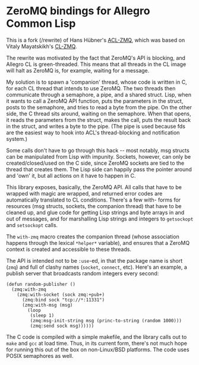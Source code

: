 # ZeroMQ bindings for Allegro Common Lisp

This is a fork (/rewrite) of Hans Hübner's [ACL-ZMQ][1], which was
based on Vitaly Mayatskikh's [CL-ZMQ][2].

The rewrite was motivated by the fact that ZeroMQ's API is blocking,
and Allegro CL is green-threaded. This means that all threads in the
CL image will halt as ZeroMQ is, for example, waiting for a message.

My solution is to spawn a 'companion' thread, whose code is written in
C, for each CL thread that intends to use ZeroMQ. The two threads then
communicate through a semaphore, a pipe, and a shared struct. Lisp,
when it wants to call a ZeroMQ API function, puts the parameters in
the struct, posts to the semaphore, and tries to read a byte from the
pipe. On the other side, the C thread sits around, waiting on the
semaphore. When that opens, it reads the parameters from the struct,
makes the call, puts the result back in the struct, and writes a byte
to the pipe. (The pipe is used because fds are the easiest way to hook
into ACL's thread-blocking and notification system.)

Some calls don't have to go through this hack -- most notably, msg
structs can be manipulated from Lisp with impunity. Sockets, however,
can only be created/closed/used on the C side, since ZeroMQ sockets
are tied to the thread that creates them. The Lisp side can happily
pass the pointer around and 'own' it, but all actions on it have to
happen in C.

This library exposes, basically, the ZeroMQ API. All calls that have
to be wrapped with magic are wrapped, and returned error codes are
automatically translated to CL conditions. There's a few with- forms
for resources (msg structs, sockets, the companion thread) that have
to be cleaned up, and glue code for getting Lisp strings and byte
arrays in and out of messages, and for marshalling Lisp strings and
integers to `getsockopt` and `setsockopt` calls.

The `with-zmq` macro creates the companion thread (whose association
happens through the lexical `*helper*` variable), and ensures that a
ZeroMQ context is created and accessible to these threads.

The API is intended not to be `:use`-ed, in that the package name is
short (`zmq`) and full of clashy names (`socket`, `connect`, etc).
Here's an example, a publish server that broadcasts random integers
every second:

    (defun random-publisher ()
      (zmq:with-zmq
        (zmq:with-socket (sock zmq:+pub+)
          (zmq:bind sock "tcp://*:11331")
          (zmq:with-msg (msg)
            (loop
             (sleep 1)
             (zmq:msg-init-string msg (princ-to-string (random 1000)))
             (zmq:send sock msg))))))

The C code is compiled with a simple makefile, and the library calls
out to `make` and `gcc` at load time. Thus, in its current form,
there's not much hope for running this out of the box on non-Linux/BSD
platforms. The code uses POSIX semaphores as well.

[1]: https://github.com/hanshuebner/acl-zmq
[2]: http://repo.or.cz/w/cl-zmq.git/
